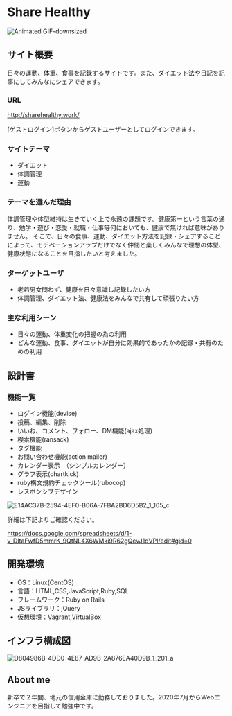 # Share Healthy

![Animated GIF-downsized](https://user-images.githubusercontent.com/67674103/98459382-a2568400-21dd-11eb-9ec5-c2932da93410.gif)



## サイト概要
日々の運動、体重、食事を記録するサイトです。また、ダイエット法や日記を記事にしてみんなにシェアできます。

### URL
http://sharehealthy.work/

[ゲストログイン]ボタンからゲストユーザーとしてログインできます。

### サイトテーマ
- ダイエット
- 体調管理
- 運動

### テーマを選んだ理由
体調管理や体型維持は生きていく上で永遠の課題です。健康第一という言葉の通り、勉学・遊び・恋愛・就職・仕事等何においても、健康で無ければ意味がありません。
そこで、日々の食事、運動、ダイエット方法を記録・シェアすることによって、モチベーションアップだけでなく仲間と楽しくみんなで理想の体型、健康状態になることを目指したいと考えました。

### ターゲットユーザ
- 老若男女問わず、健康を日々意識し記録したい方
- 体調管理、ダイエット法、健康法をみんなで共有して頑張りたい方

### 主な利用シーン
- 日々の運動、体重変化の把握の為の利用
- どんな運動、食事、ダイエットが自分に効果的であったかの記録・共有のための利用

## 設計書

### 機能一覧
- ログイン機能(devise)
- 投稿、編集、削除　
- いいね、コメント、フォロー、DM機能(ajax処理)
- 検索機能(ransack)
- タグ機能
- お問い合わせ機能(action mailer)
- カレンダー表示　（シンプルカレンダー）
- グラフ表示(chartkick)
- ruby構文規約チェックツール(rubocop)
- レスポンシブデザイン

![E14AC37B-2594-4EF0-B06A-7FBA2BD6D5B2_1_105_c](https://user-images.githubusercontent.com/67674103/98458678-a4691480-21d6-11eb-8fb0-c39f761e8700.jpeg)

詳細は下記よりご確認ください。


https://docs.google.com/spreadsheets/d/1-v_DltaFwfD5mmrK_9QtNL4X6WMki9R62gQevJ1dVPI/edit#gid=0

## 開発環境
- OS：Linux(CentOS)
- 言語：HTML,CSS,JavaScript,Ruby,SQL
- フレームワーク：Ruby on Rails
- JSライブラリ：jQuery
- 仮想環境：Vagrant,VirtualBox

## インフラ構成図

![D804986B-4DD0-4E87-AD9B-2A876EA40D9B_1_201_a](https://user-images.githubusercontent.com/67674103/98460242-e64d8700-21e5-11eb-9d3d-c9b3dfa390c0.jpeg)



## About me

新卒で２年間、地元の信用金庫に勤務しておりました。2020年7月からWebエンジニアを目指して勉強中です。

